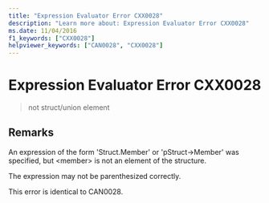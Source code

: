 ```yaml
---
title: "Expression Evaluator Error CXX0028"
description: "Learn more about: Expression Evaluator Error CXX0028"
ms.date: 11/04/2016
f1_keywords: ["CXX0028"]
helpviewer_keywords: ["CAN0028", "CXX0028"]
---
```

# Expression Evaluator Error CXX0028

> not struct/union element

## Remarks

An expression of the form 'Struct.Member' or 'pStruct->Member' was specified, but \<member> is not an element of the structure.

The expression may not be parenthesized correctly.

This error is identical to CAN0028.

